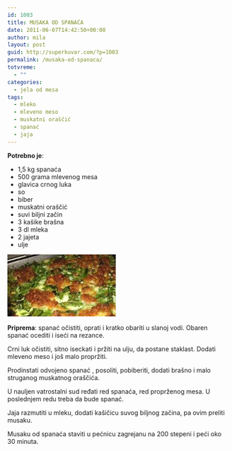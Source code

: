 ```yaml
---
id: 1003
title: MUSAKA OD SPANAĆA
date: 2011-06-07T14:42:50+00:00
author: mila
layout: post
guid: http://superkuvar.com/?p=1003
permalink: /musaka-od-spanaca/
totvreme:
  - ""
categories:
  - jela od mesa
tags:
  - mleko
  - mleveno meso
  - muskatni oraščić
  - spanać
  - jaja
---
```

**Potrebno je**:

  * 1,5 kg spanaća
  * 500 grama mlevenog mesa
  * glavica crnog luka
  * so
  * biber
  * muskatni oraščić
  * suvi biljni začin
  * 3 kašike brašna
  * 3 dl mleka
  * 2 jajeta
  * ulje

<img class="alignnone size-medium wp-image-1007" title="spanacmusaka" src="/wp-content/uploads/2011/06/spanacmusaka1-e1307457715488.jpg" alt="" width="245" height="140" /> 

**Priprema**: spanać očistiti, oprati i kratko obariti u slanoj vodi. Obaren spanać ocediti i iseći na rezance.

Crni luk očistiti, sitno iseckati i pržiti na ulju, da postane staklast. Dodati mleveno meso i još malo propržiti.

Prodinstati odvojeno spanać , posoliti, pobiberiti, dodati brašno i malo struganog muskatnog oraščića.

U nauljen vatrostalni sud ređati red spanaća, red proprženog mesa. U poslednjem redu treba da bude spanać.

Jaja razmutiti u mleku, dodati kašičicu suvog biljnog začina, pa ovim preliti musaku.

Musaku od spanaća staviti u pećnicu zagrejanu na 200 stepeni i peći oko 30 minuta.